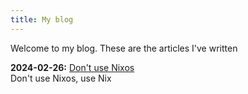 ```yaml
---
title: My blog
---
```


Welcome to my blog. These are the articles I've written

**2024-02-26:** [Don't use Nixos](/articles/2024-02-26_dont-use-nixos)  
Don't use Nixos, use Nix
